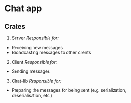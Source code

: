 # Chat app

## Crates

1. Server
   _Responsible for:_

- Receiving new messages
- Broadcasting messages to other clients

2. Client
   _Responsible for:_

- Sending messages

3. Chat-lib
   _Responsible for:_

- Preparing the messages for being sent (e.g. serialization, deserialisation, etc.)
